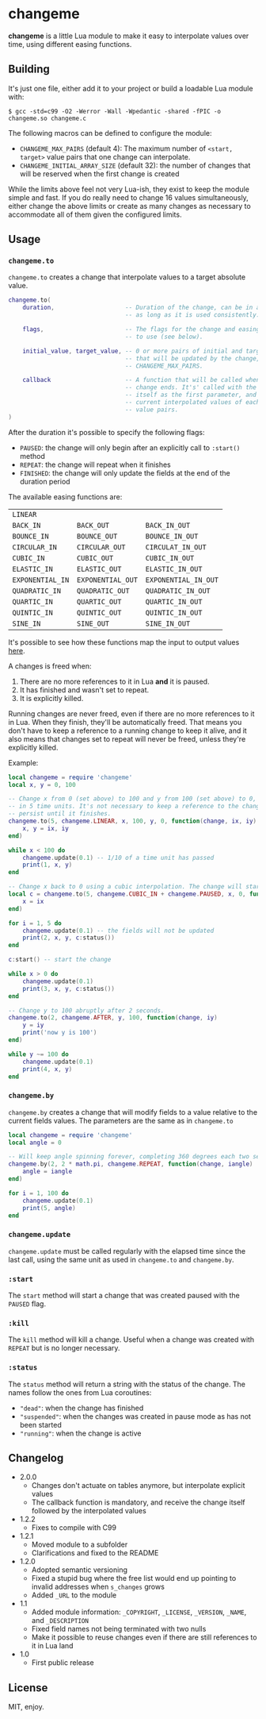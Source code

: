 # changeme

**changeme** is a little Lua module to make it easy to interpolate values over time, using different easing functions.

## Building

It's just one file, either add it to your project or build a loadable Lua module with:

```
$ gcc -std=c99 -O2 -Werror -Wall -Wpedantic -shared -fPIC -o changeme.so changeme.c
```

The following macros can be defined to configure the module:

* `CHANGEME_MAX_PAIRS` (default 4): The maximum number of `<start, target>` value pairs that one change can interpolate.
* `CHANGEME_INITIAL_ARRAY_SIZE` (default 32): the number of changes that will be reserved when the first change is created

While the limits above feel not very Lua-ish, they exist to keep the module simple and fast. If you do really need to change 16 values simultaneously, either change the above limits or create as many changes as necessary to accommodate all of them given the configured limits.

## Usage

### `changeme.to`

`changeme.to` creates a change that interpolate values to a target absolute value.

```lua
changeme.to(
    duration,                    -- Duration of the change, can be in any unit
                                 -- as long as it is used consistently.

    flags,                       -- The flags for the change and easing function
                                 -- to use (see below).

    initial_value, target_value, -- 0 or more pairs of initial and target values
                                 -- that will be updated by the change, up to
                                 -- CHANGEME_MAX_PAIRS.

    callback                     -- A function that will be called when the
                                 -- change ends. It's' called with the change
                                 -- itself as the first parameter, and the
                                 -- current interpolated values of each of the
                                 -- value pairs.
)
```

After the duration it's possible to specify the following flags:

* `PAUSED`: the change will only begin after an explicitly call to `:start()` method
* `REPEAT`: the change will repeat when it finishes
* `FINISHED`: the change will only update the fields at the end of the duration period

The available easing functions are:

||||
|---|---|---|
|`LINEAR`|||
|`BACK_IN`|`BACK_OUT`|`BACK_IN_OUT`|
|`BOUNCE_IN`|`BOUNCE_OUT`|`BOUNCE_IN_OUT`|
|`CIRCULAR_IN`|`CIRCULAR_OUT`|`CIRCULAT_IN_OUT`|
|`CUBIC_IN`|`CUBIC_OUT`|`CUBIC_IN_OUT`|
|`ELASTIC_IN`|`ELASTIC_OUT`|`ELASTIC_IN_OUT`|
|`EXPONENTIAL_IN`|`EXPONENTIAL_OUT`|`EXPONENTIAL_IN_OUT`|
|`QUADRATIC_IN`|`QUADRATIC_OUT`|`QUADRATIC_IN_OUT`|
|`QUARTIC_IN`|`QUARTIC_OUT`|`QUARTIC_IN_OUT`|
|`QUINTIC_IN`|`QUINTIC_OUT`|`QUINTIC_IN_OUT`|
|`SINE_IN`|`SINE_OUT`|`SINE_IN_OUT`|

It's possible to see how these functions map the input to output values [here](https://easings.net/en).

A changes is freed when:

1. There are no more references to it in Lua **and** it is paused.
1. It has finished and wasn't set to repeat.
1. It is explicitly killed.

Running changes are never freed, even if there are no more references to it in Lua. When they finish, they'll be automatically freed. That means you don't have to keep a reference to a running change to keep it alive, and it also means that changes set to repeat will never be freed, unless they're explicitly killed.

Example:

```lua
local changeme = require 'changeme'
local x, y = 0, 100

-- Change x from 0 (set above) to 100 and y from 100 (set above) to 0, linearly
-- in 5 time units. It's not necessary to keep a reference to the change, it'll
-- persist until it finishes.
changeme.to(5, changeme.LINEAR, x, 100, y, 0, function(change, ix, iy)
    x, y = ix, iy
end)

while x < 100 do
    changeme.update(0.1) -- 1/10 of a time unit has passed
    print(1, x, y)
end

-- Change x back to 0 using a cubic interpolation. The change will start paused.
local c = changeme.to(5, changeme.CUBIC_IN + changeme.PAUSED, x, 0, function(change, ix)
    x = ix
end)

for i = 1, 5 do
    changeme.update(0.1) -- the fields will not be updated
    print(2, x, y, c:status())
end

c:start() -- start the change

while x > 0 do
    changeme.update(0.1)
    print(3, x, y, c:status())
end

-- Change y to 100 abruptly after 2 seconds.
changeme.to(2, changeme.AFTER, y, 100, function(change, iy)
    y = iy
    print('now y is 100')
end)

while y ~= 100 do
    changeme.update(0.1)
    print(4, x, y)
end
```

### `changeme.by`

`changeme.by` creates a change that will modify fields to a value relative to the current fields values. The parameters are the same as in `changeme.to`

```lua
local changeme = require 'changeme'
local angle = 0

-- Will keep angle spinning forever, completing 360 degrees each two seconds.
changeme.by(2, 2 * math.pi, changeme.REPEAT, function(change, iangle)
    angle = iangle
end)

for i = 1, 100 do
    changeme.update(0.1)
    print(5, angle)
end
```

### `changeme.update`

`changeme.update` must be called regularly with the elapsed time since the last call, using the same unit as used in `changeme.to` and `changeme.by`.

### `:start`

The `start` method will start a change that was created paused with the `PAUSED` flag.

### `:kill`

The `kill` method will kill a change. Useful when a change was created with `REPEAT` but is no longer necessary.

### `:status`

The `status` method will return a string with the status of the change. The names follow the ones from Lua coroutines:

* `"dead"`: when the change has finished
* `"suspended"`: when the changes was created in pause mode as has not been started
* `"running"`: when the change is active

## Changelog

* 2.0.0
  * Changes don't actuate on tables anymore, but interpolate explicit values
  * The callback function is mandatory, and receive the change itself followed by the interpolated values
* 1.2.2
  * Fixes to compile with C99
* 1.2.1
  * Moved module to a subfolder
  * Clarifications and fixed to the README
* 1.2.0
  * Adopted semantic versioning
  * Fixed a stupid bug where the free list would end up pointing to invalid addresses when `s_changes` grows
  * Added `_URL` to the module
* 1.1
  * Added module information: `_COPYRIGHT`, `_LICENSE`, `_VERSION`, `_NAME`, and `_DESCRIPTION`
  * Fixed field names not being terminated with two nulls
  * Make it possible to reuse changes even if there are still references to it in Lua land
* 1.0
  * First public release

## License

MIT, enjoy.
